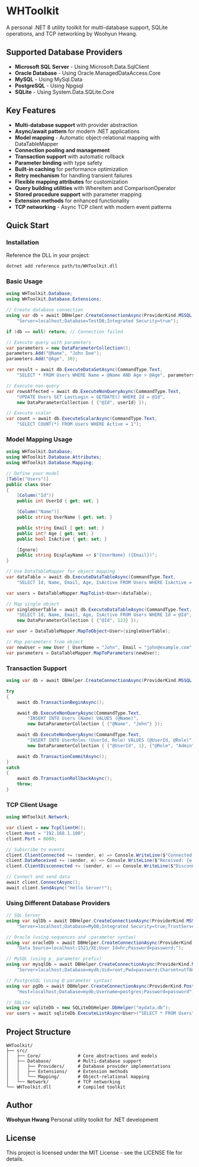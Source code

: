 # WHToolkit

A personal .NET 8 utility toolkit for multi-database support, SQLite operations, and TCP networking by Woohyun Hwang.

## Supported Database Providers

- **Microsoft SQL Server** - Using Microsoft.Data.SqlClient
- **Oracle Database** - Using Oracle.ManagedDataAccess.Core
- **MySQL** - Using MySql.Data
- **PostgreSQL** - Using Npgsql
- **SQLite** - Using System.Data.SQLite.Core

## Key Features

- **Multi-database support** with provider abstraction
- **Async/await pattern** for modern .NET applications
- **Model mapping** - Automatic object-relational mapping with DataTableMapper
- **Connection pooling and management**
- **Transaction support** with automatic rollback
- **Parameter binding** with type safety
- **Built-in caching** for performance optimization
- **Retry mechanism** for handling transient failures
- **Flexible mapping attributes** for customization
- **Query building utilities** with WhereItem and ComparisonOperator
- **Stored procedure support** with parameter mapping
- **Extension methods** for enhanced functionality
- **TCP networking** - Async TCP client with modern event patterns

## Quick Start

### Installation

Reference the DLL in your project:

```bash
dotnet add reference path/to/WHToolkit.dll
```

### Basic Usage

```csharp
using WHToolkit.Database;
using WHToolkit.Database.Extensions;

// Create database connection
using var db = await DBHelper.CreateConnectionAsync(ProviderKind.MSSQL,
    "Server=localhost;Database=TestDB;Integrated Security=true");

if (db == null) return; // Connection failed

// Execute query with parameters
var parameters = new DataParameterCollection();
parameters.Add("@Name", "John Doe");
parameters.Add("@Age", 30);

var result = await db.ExecuteDataSetAsync(CommandType.Text,
    "SELECT * FROM Users WHERE Name = @Name AND Age > @Age", parameters);

// Execute non-query
var rowsAffected = await db.ExecuteNonQueryAsync(CommandType.Text,
    "UPDATE Users SET LastLogin = GETDATE() WHERE Id = @Id",
    new DataParameterCollection { {"@Id", userId} });

// Execute scalar
var count = await db.ExecuteScalarAsync(CommandType.Text,
    "SELECT COUNT(*) FROM Users WHERE Active = 1");
```

### Model Mapping Usage

```csharp
using WHToolkit.Database;
using WHToolkit.Database.Attributes;
using WHToolkit.Database.Mapping;

// Define your model
[Table("Users")]
public class User
{
    [Column("Id")]
    public int UserId { get; set; }

    [Column("Name")]
    public string UserName { get; set; }

    public string Email { get; set; }
    public int? Age { get; set; }
    public bool IsActive { get; set; }

    [Ignore]
    public string DisplayName => $"{UserName} ({Email})";
}

// Use DataTableMapper for object mapping
var dataTable = await db.ExecuteDataTableAsync(CommandType.Text,
    "SELECT Id, Name, Email, Age, IsActive FROM Users WHERE IsActive = 1");

var users = DataTableMapper.MapToList<User>(dataTable);

// Map single object
var singleUserTable = await db.ExecuteDataTableAsync(CommandType.Text,
    "SELECT Id, Name, Email, Age, IsActive FROM Users WHERE Id = @Id",
    new DataParameterCollection { {"@Id", 123} });

var user = DataTableMapper.MapToObject<User>(singleUserTable);

// Map parameters from object
var newUser = new User { UserName = "John", Email = "john@example.com", Age = 30 };
var parameters = DataTableMapper.MapToParameters(newUser);
```

### Transaction Support

```csharp
using var db = await DBHelper.CreateConnectionAsync(ProviderKind.MSSQL, connectionString);

try
{
    await db.TransactionBeginAsync();

    await db.ExecuteNonQueryAsync(CommandType.Text,
        "INSERT INTO Users (Name) VALUES (@Name)",
        new DataParameterCollection { {"@Name", "John"} });

    await db.ExecuteNonQueryAsync(CommandType.Text,
        "INSERT INTO UserRoles (UserId, Role) VALUES (@UserId, @Role)",
        new DataParameterCollection { {"@UserId", 1}, {"@Role", "Admin"} });

    await db.TransactionCommitAsync();
}
catch
{
    await db.TransactionRollbackAsync();
    throw;
}
```

### TCP Client Usage

```csharp
using WHToolkit.Network;

var client = new TcpClientH();
client.Host = "192.168.1.100";
client.Port = 8080;

// Subscribe to events
client.ClientConnected += (sender, e) => Console.WriteLine($"Connected to {e.Host}:{e.Port}");
client.DataReceived += (sender, e) => Console.WriteLine($"Received: {e.Text}");
client.ClientDisconnected += (sender, e) => Console.WriteLine($"Disconnected: {e.Reason}");

// Connect and send data
await client.ConnectAsync();
await client.SendAsync("Hello Server!");
```

### Using Different Database Providers

```csharp
// SQL Server
using var sqlDb = await DBHelper.CreateConnectionAsync(ProviderKind.MSSQL,
    "Server=localhost;Database=MyDB;Integrated Security=true;TrustServerCertificate=true");

// Oracle (using sequences and :parameter syntax)
using var oracleDb = await DBHelper.CreateConnectionAsync(ProviderKind.Oracle,
    "Data Source=localhost:1521/XE;User Id=hr;Password=password;");

// MySQL (using p_ parameter prefix)
using var mysqlDb = await DBHelper.CreateConnectionAsync(ProviderKind.MySQL,
    "Server=localhost;Database=mydb;Uid=root;Pwd=password;Charset=utf8mb4;");

// PostgreSQL (using @ parameter syntax)
using var pgDb = await DBHelper.CreateConnectionAsync(ProviderKind.PostgreSQL,
    "Host=localhost;Database=mydb;Username=postgres;Password=password");

// SQLite
using var sqliteDb = new SQLiteDbHelper.DbHelper("mydata.db");
var users = await sqliteDb.ExecuteListAsync<User>("SELECT * FROM Users");
```

## Project Structure

```
WHToolkit/
├── src/
│   ├── Core/              # Core abstractions and models
│   ├── Database/          # Multi-database support
│   │   ├── Providers/     # Database provider implementations
│   │   ├── Extensions/    # Extension methods
│   │   └── Mapping/       # Object-relational mapping
│   └── Network/           # TCP networking
└── WHToolkit.dll          # Compiled toolkit
```

## Author

**Woohyun Hwang**
Personal utility toolkit for .NET development

## License

This project is licensed under the MIT License - see the LICENSE file for details.
